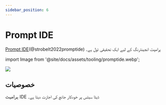 ```yaml
---
sidebar_position: 6
---
```


# Prompt IDE 

[Prompt IDE](https://prompt.vizhub.ai)(@strobelt2022promptide) پرامپٹ انجینئرنگ کے لیے ایک تحقیقی ٹول ہے۔

import Image from '@site/docs/assets/tooling/promptide.webp';

<div style={{textAlign: 'center'}}>
  <img src={Image} style={{width: "750px"}}/>
</div>

## خصوصیات

پرامپٹ IDE ڈیٹا سیٹس پر خودکار جانچ کی اجازت دیتا ہے۔